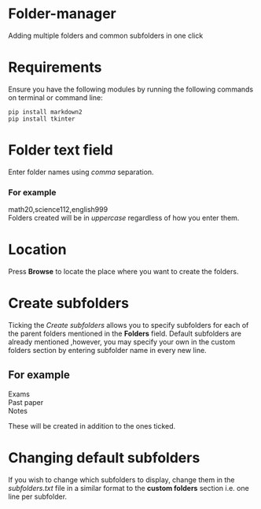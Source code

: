 # Folder-manager
Adding multiple folders and common subfolders in one click
# Requirements

Ensure you have the following modules by running the following commands on terminal or command line:

`pip install markdown2`  
`pip install tkinter`

# Folder text field

Enter folder names using _comma_ separation.

### For example

math20,science112,english999  
Folders created will be in _uppercase_ regardless of how you enter them.

# Location

Press **Browse** to locate the place where you want to create the folders.

# Create subfolders

Ticking the _Create subfolders_ allows you to specify subfolders for each of the parent folders mentioned in the **Folders** field. Default subfolders are already mentioned ,however, you may specify your own in the custom folders section by entering subfolder name in every new line.

## For example

Exams  
Past paper  
Notes

These will be created in addition to the ones ticked.

# Changing default subfolders

If you wish to change which subfolders to display, change them in the _subfolders.txt_ file in a similar format to the **custom folders** section i.e. one line per subfolder.
